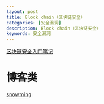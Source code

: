 ```yaml
---
layout: post
title: Block chain（区块链安全）
categories: [安全漏洞]
description: Block chain（区块链安全）
keywords: 安全漏洞
---
```



[区块链安全入门笔记](https://github.com/slowmist/Knowledge-Base/blob/master/blockchain_security_study_notes/README.md)


# 博客类
[snowming](http://snowming.me/)
